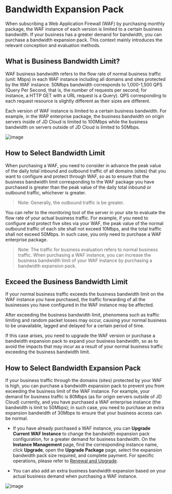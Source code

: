 # Bandwidth Expansion Pack

When subscribing a Web Application Firewall (WAF) by purchasing monthly package, the WAF instance of each version is limited to a certain business bandwidth. If your business has a greater demand for bandwidth, you can purchase a bandwidth expansion pack. This context mainly introduces the relevant conception and evaluation methods.


## **What is Business Bandwidth Limit**?

WAF business bandwidth refers to the flow rate of normal business traffic (unit: Mbps) in each WAF instance including all domains and sites protected by the WAF instance. 50Mbps bandwidth corresponds to 1,000-1,500 QPS (Query Per Second, that is, the number of requests per second; for instance, a HTTP GET with a URL request is a Query). QPS corresponding to each request resource is slightly different as their sizes are different.

Each version of WAF instance is limited to a certain business bandwidth. For example, in the WAP enterprise package, the business bandwidth on origin servers inside of JD Cloud is limited to 100Mbps while the business bandwidth on servers outside of JD Cloud is limited to 50Mbps. 

![image](../../../../image/WAF/price-image/site-bakage.jpg)

## How to Select Bandwidth Limit

When purchasing a WAF, you need to consider in advance the peak value of the daily total inbound and outbound traffic of all domains (sites) that you want to configure and protect through WAF, so as to ensure that the business bandwidth limit corresponding to the WAF package you have purchased is greater than the peak value of the daily total inbound or outbound traffic, whichever is greater.

> Note: Generally, the outbound traffic is be greater.

You can refer to the monitoring tool of the server in your site to evaluate the flow rate of your actual business traffic. For example, if you need to configure and protect five sites via your WAF, the peak value of the normal outbound traffic of each site shall not exceed 10Mbps, and the total traffic shall not exceed 50Mbps. In such case, you only need to purchase a WAF enterprise package.

> Note: The traffic for business evaluation refers to normal business traffic. When purchasing a WAF instance, you can increase the business bandwidth limit of your WAF instance by purchasing a bandwidth expansion pack.

## Exceed the Business Bandwidth Limit

If your normal business traffic exceeds the business bandwidth limit on the WAF instance you have purchased, the traffic forwarding of all the businesses you have configured in the WAF instance may be affected.

After exceeding the business bandwidth limit, phenomena such as traffic limiting and random packet losses may occur, causing your normal business to be unavailable, lagged and delayed for a certain period of time.

If this case arises, you need to upgrade the WAF version or purchase a bandwidth expansion pack to expand your business bandwidth, so as to avoid the impacts that may incur as a result of your normal business traffic exceeding the business bandwidth limit.

## How to Select Bandwidth Expansion Pack

If your business traffic through the domains (sites) protected by your WAF is high, you can purchase a bandwidth expansion pack to prevent you from exceeding the business limit of the WAF instance. For example, your demand for business traffic is 80Mbps (as for origin servers outside of JD Cloud) currently, and you have purchased a WAF enterprise instance (the bandwidth is limit to 50Mbps); in such case, you need to purchase an extra expansion bandwidth of 30Mbps to ensure that your business access can be normal.

- If you have already purchased a WAF instance, you can **Upgrade Current WAF Instance** to change the bandwidth expansion pack configuration, for a greater demand for business bandwidth. On the **Instance Management** page, find the corresponding instance name, click **Upgrade**, open the **Upgrade Package** page, select the expansion bandwidth pack size required, and complete payment. For specific operations, please refer to [Renewal and Upgrade](Renew-And-Upgrade.md).

- You can also add an extra business bandwidth expansion based on your actual business demand when purchasing a WAF instance.

![image](../../../../image/WAF/price-image/WAF-bangwidth-buy.png)







